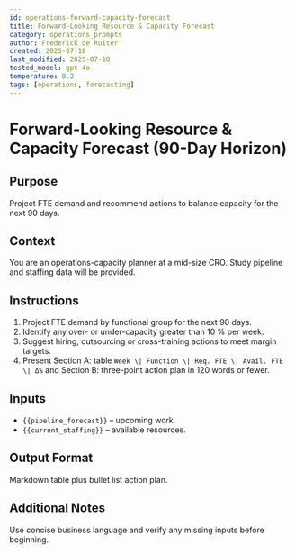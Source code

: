 ```yaml
---
id: operations-forward-capacity-forecast
title: Forward-Looking Resource & Capacity Forecast
category: operations_prompts
author: Frederick de Ruiter
created: 2025-07-18
last_modified: 2025-07-18
tested_model: gpt-4o
temperature: 0.2
tags: [operations, forecasting]
---
```


# Forward-Looking Resource & Capacity Forecast (90-Day Horizon)

## Purpose

Project FTE demand and recommend actions to balance capacity for the next 90 days.

## Context

You are an operations-capacity planner at a mid-size CRO. Study pipeline and staffing data will be provided.

## Instructions

1. Project FTE demand by functional group for the next 90 days.
1. Identify any over- or under-capacity greater than 10 % per week.
1. Suggest hiring, outsourcing or cross-training actions to meet margin targets.
1. Present Section A: table `Week \| Function \| Req. FTE \| Avail. FTE \| Δ%` and Section B: three-point action plan in 120 words or fewer.

## Inputs

- `{{pipeline_forecast}}` – upcoming work.
- `{{current_staffing}}` – available resources.

## Output Format

Markdown table plus bullet list action plan.

## Additional Notes

Use concise business language and verify any missing inputs before beginning.
